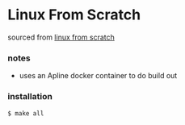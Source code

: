 Linux From Scratch
==================

sourced from [linux from scratch]()

### notes

- uses an Apline docker container to do build out

### installation

```bash
$ make all
```
